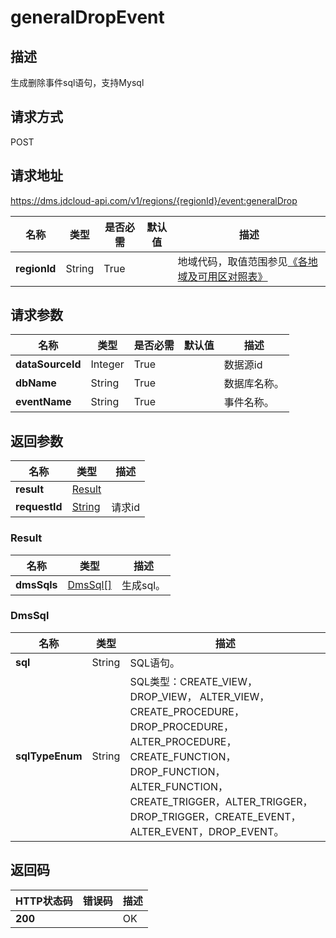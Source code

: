 # generalDropEvent


## 描述
生成删除事件sql语句，支持Mysql

## 请求方式
POST

## 请求地址
https://dms.jdcloud-api.com/v1/regions/{regionId}/event:generalDrop

|名称|类型|是否必需|默认值|描述|
|---|---|---|---|---|
|**regionId**|String|True| |地域代码，取值范围参见[《各地域及可用区对照表》](../Enum-Definitions/Regions-AZ.md)|

## 请求参数
|名称|类型|是否必需|默认值|描述|
|---|---|---|---|---|
|**dataSourceId**|Integer|True| |数据源id|
|**dbName**|String|True| |数据库名称。|
|**eventName**|String|True| |事件名称。|


## 返回参数
|名称|类型|描述|
|---|---|---|
|**result**|[Result](#result)| |
|**requestId**|[String](#result)|请求id|

### <div id="Result">Result</div>
|名称|类型|描述|
|---|---|---|
|**dmsSqls**|[DmsSql[]](#dmssql)|生成sql。|
### <div id="DmsSql">DmsSql</div>
|名称|类型|描述|
|---|---|---|
|**sql**|String|SQL语句。|
|**sqlTypeEnum**|String|SQL类型：CREATE_VIEW，DROP_VIEW， ALTER_VIEW，CREATE_PROCEDURE，DROP_PROCEDURE， ALTER_PROCEDURE，CREATE_FUNCTION，DROP_FUNCTION， ALTER_FUNCTION，CREATE_TRIGGER，ALTER_TRIGGER，DROP_TRIGGER，CREATE_EVENT，ALTER_EVENT，DROP_EVENT。|

## 返回码
|HTTP状态码|错误码|描述|
|---|---|---|
|**200**||OK|
